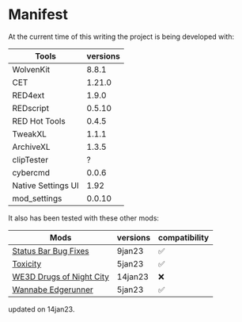# Manifest

At the current time of this writing the project is being developed with:

| Tools                    | versions|
|--------------------------|---------|
| WolvenKit                | 8.8.1   |
| CET                      | 1.21.0  |
| RED4ext                  | 1.9.0   |
| REDscript                | 0.5.10  |
| RED Hot Tools            | 0.4.5   |
| TweakXL                  | 1.1.1   |
| ArchiveXL                | 1.3.5   |
| clipTester               | ?       |
| cybercmd                 | 0.0.6   |
| Native Settings UI       | 1.92    |
| mod_settings             | 0.0.10  |

It also has been tested with these other mods:

| Mods                     | versions| compatibility |
|--------------------------|---------|---------------|
| [Status Bar Bug Fixes](https://www.nexusmods.com/cyberpunk2077/mods/4316)     | 9jan23  | ✅            |
| [Toxicity](https://www.nexusmods.com/cyberpunk2077/mods/4317)                 | 5jan23  | ✅            |
| [WE3D Drugs of Night City](https://www.nexusmods.com/cyberpunk2077/mods/4407) | 14jan23 | ❌            |
| [Wannabe Edgerunner](https://www.nexusmods.com/cyberpunk2077/mods/5646)       | 5jan23  | ✅            |

updated on 14jan23.
